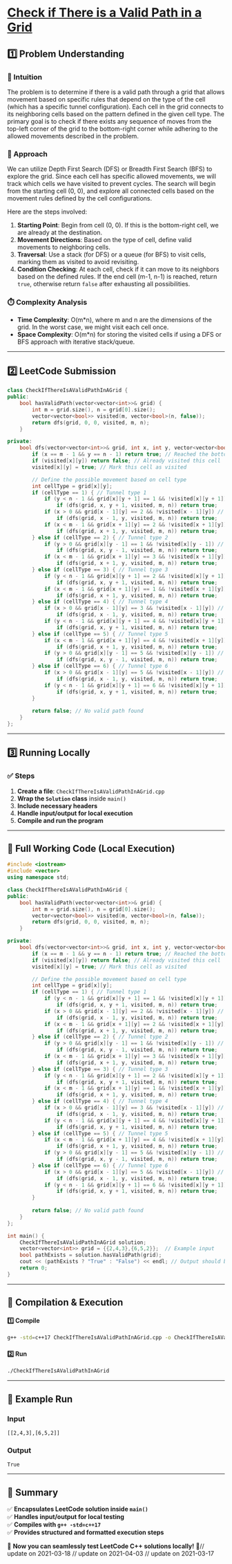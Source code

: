 # **[Check if There is a Valid Path in a Grid](https://leetcode.com/problems/check-if-there-is-a-valid-path-in-a-grid/description/)**  

## **1️⃣ Problem Understanding**  
### **📌 Intuition**  
The problem is to determine if there is a valid path through a grid that allows movement based on specific rules that depend on the type of the cell (which has a specific tunnel configuration). Each cell in the grid connects to its neighboring cells based on the pattern defined in the given cell type. The primary goal is to check if there exists any sequence of moves from the top-left corner of the grid to the bottom-right corner while adhering to the allowed movements described in the problem. 

### **🚀 Approach**  
We can utilize Depth First Search (DFS) or Breadth First Search (BFS) to explore the grid. Since each cell has specific allowed movements, we will track which cells we have visited to prevent cycles. The search will begin from the starting cell (0, 0), and explore all connected cells based on the movement rules defined by the cell configurations. 

Here are the steps involved:
1. **Starting Point**: Begin from cell (0, 0). If this is the bottom-right cell, we are already at the destination.
2. **Movement Directions**: Based on the type of cell, define valid movements to neighboring cells.
3. **Traversal**: Use a stack (for DFS) or a queue (for BFS) to visit cells, marking them as visited to avoid revisiting.
4. **Condition Checking**: At each cell, check if it can move to its neighbors based on the defined rules. If the end cell (m-1, n-1) is reached, return `true`, otherwise return `false` after exhausting all possibilities.

### **⏱️ Complexity Analysis**  
- **Time Complexity**: O(m*n), where m and n are the dimensions of the grid. In the worst case, we might visit each cell once.  
- **Space Complexity**: O(m*n) for storing the visited cells if using a DFS or BFS approach with iterative stack/queue.

---  

## **2️⃣ LeetCode Submission**  
```cpp
class CheckIfThereIsAValidPathInAGrid {
public:
    bool hasValidPath(vector<vector<int>>& grid) {
        int m = grid.size(), n = grid[0].size();
        vector<vector<bool>> visited(m, vector<bool>(n, false));
        return dfs(grid, 0, 0, visited, m, n);
    }

private:
    bool dfs(vector<vector<int>>& grid, int x, int y, vector<vector<bool>>& visited, int m, int n) {
        if (x == m - 1 && y == n - 1) return true; // Reached the bottom-right corner
        if (visited[x][y]) return false; // Already visited this cell
        visited[x][y] = true; // Mark this cell as visited

        // Define the possible movement based on cell type
        int cellType = grid[x][y];
        if (cellType == 1) { // Tunnel type 1
            if (y < n - 1 && grid[x][y + 1] == 1 && !visited[x][y + 1]) // Right
                if (dfs(grid, x, y + 1, visited, m, n)) return true;
            if (x > 0 && grid[x - 1][y] == 2 && !visited[x - 1][y]) // Up
                if (dfs(grid, x - 1, y, visited, m, n)) return true;
            if (x < m - 1 && grid[x + 1][y] == 2 && !visited[x + 1][y]) // Down
                if (dfs(grid, x + 1, y, visited, m, n)) return true;
        } else if (cellType == 2) { // Tunnel type 2
            if (y > 0 && grid[x][y - 1] == 1 && !visited[x][y - 1]) // Left
                if (dfs(grid, x, y - 1, visited, m, n)) return true;
            if (x < m - 1 && grid[x + 1][y] == 3 && !visited[x + 1][y]) // Down
                if (dfs(grid, x + 1, y, visited, m, n)) return true;
        } else if (cellType == 3) { // Tunnel type 3
            if (y < n - 1 && grid[x][y + 1] == 2 && !visited[x][y + 1]) // Right
                if (dfs(grid, x, y + 1, visited, m, n)) return true;
            if (x < m - 1 && grid[x + 1][y] == 1 && !visited[x + 1][y]) // Down
                if (dfs(grid, x + 1, y, visited, m, n)) return true;
        } else if (cellType == 4) { // Tunnel type 4 
            if (x > 0 && grid[x - 1][y] == 3 && !visited[x - 1][y]) // Up
                if (dfs(grid, x - 1, y, visited, m, n)) return true;
            if (y < n - 1 && grid[x][y + 1] == 4 && !visited[x][y + 1]) // Right
                if (dfs(grid, x, y + 1, visited, m, n)) return true;
        } else if (cellType == 5) { // Tunnel type 5
            if (x < m - 1 && grid[x + 1][y] == 4 && !visited[x + 1][y]) // Down
                if (dfs(grid, x + 1, y, visited, m, n)) return true;
            if (y > 0 && grid[x][y - 1] == 5 && !visited[x][y - 1]) // Left
                if (dfs(grid, x, y - 1, visited, m, n)) return true;
        } else if (cellType == 6) { // Tunnel type 6
            if (x > 0 && grid[x - 1][y] == 5 && !visited[x - 1][y]) // Up
                if (dfs(grid, x - 1, y, visited, m, n)) return true;
            if (y < n - 1 && grid[x][y + 1] == 6 && !visited[x][y + 1]) // Right
                if (dfs(grid, x, y + 1, visited, m, n)) return true;
        }
        
        return false; // No valid path found
    }
};
```  

---  

## **3️⃣ Running Locally**  
### **✅ Steps**  
1. **Create a file**: `CheckIfThereIsAValidPathInAGrid.cpp`  
2. **Wrap the `Solution` class** inside `main()`  
3. **Include necessary headers**  
4. **Handle input/output for local execution**  
5. **Compile and run the program**  

---  

## **📝 Full Working Code (Local Execution)**  
```cpp
#include <iostream>
#include <vector>
using namespace std;

class CheckIfThereIsAValidPathInAGrid {
public:
    bool hasValidPath(vector<vector<int>>& grid) {
        int m = grid.size(), n = grid[0].size();
        vector<vector<bool>> visited(m, vector<bool>(n, false));
        return dfs(grid, 0, 0, visited, m, n);
    }

private:
    bool dfs(vector<vector<int>>& grid, int x, int y, vector<vector<bool>>& visited, int m, int n) {
        if (x == m - 1 && y == n - 1) return true; // Reached the bottom-right corner
        if (visited[x][y]) return false; // Already visited this cell
        visited[x][y] = true; // Mark this cell as visited

        // Define the possible movement based on cell type
        int cellType = grid[x][y];
        if (cellType == 1) { // Tunnel type 1
            if (y < n - 1 && grid[x][y + 1] == 1 && !visited[x][y + 1]) // Right
                if (dfs(grid, x, y + 1, visited, m, n)) return true;
            if (x > 0 && grid[x - 1][y] == 2 && !visited[x - 1][y]) // Up
                if (dfs(grid, x - 1, y, visited, m, n)) return true;
            if (x < m - 1 && grid[x + 1][y] == 2 && !visited[x + 1][y]) // Down
                if (dfs(grid, x + 1, y, visited, m, n)) return true;
        } else if (cellType == 2) { // Tunnel type 2
            if (y > 0 && grid[x][y - 1] == 1 && !visited[x][y - 1]) // Left
                if (dfs(grid, x, y - 1, visited, m, n)) return true;
            if (x < m - 1 && grid[x + 1][y] == 3 && !visited[x + 1][y]) // Down
                if (dfs(grid, x + 1, y, visited, m, n)) return true;
        } else if (cellType == 3) { // Tunnel type 3
            if (y < n - 1 && grid[x][y + 1] == 2 && !visited[x][y + 1]) // Right
                if (dfs(grid, x, y + 1, visited, m, n)) return true;
            if (x < m - 1 && grid[x + 1][y] == 1 && !visited[x + 1][y]) // Down
                if (dfs(grid, x + 1, y, visited, m, n)) return true;
        } else if (cellType == 4) { // Tunnel type 4 
            if (x > 0 && grid[x - 1][y] == 3 && !visited[x - 1][y]) // Up
                if (dfs(grid, x - 1, y, visited, m, n)) return true;
            if (y < n - 1 && grid[x][y + 1] == 4 && !visited[x][y + 1]) // Right
                if (dfs(grid, x, y + 1, visited, m, n)) return true;
        } else if (cellType == 5) { // Tunnel type 5
            if (x < m - 1 && grid[x + 1][y] == 4 && !visited[x + 1][y]) // Down
                if (dfs(grid, x + 1, y, visited, m, n)) return true;
            if (y > 0 && grid[x][y - 1] == 5 && !visited[x][y - 1]) // Left
                if (dfs(grid, x, y - 1, visited, m, n)) return true;
        } else if (cellType == 6) { // Tunnel type 6
            if (x > 0 && grid[x - 1][y] == 5 && !visited[x - 1][y]) // Up
                if (dfs(grid, x - 1, y, visited, m, n)) return true;
            if (y < n - 1 && grid[x][y + 1] == 6 && !visited[x][y + 1]) // Right
                if (dfs(grid, x, y + 1, visited, m, n)) return true;
        }
        
        return false; // No valid path found
    }
};

int main() {
    CheckIfThereIsAValidPathInAGrid solution;
    vector<vector<int>> grid = {{2,4,3},{6,5,2}};  // Example input
    bool pathExists = solution.hasValidPath(grid);
    cout << (pathExists ? "True" : "False") << endl; // Output should be based on the example input
    return 0;
}
```  

---  

## **🔧 Compilation & Execution**  
#### **1️⃣ Compile**  
```bash
g++ -std=c++17 CheckIfThereIsAValidPathInAGrid.cpp -o CheckIfThereIsAValidPathInAGrid
```  

#### **2️⃣ Run**  
```bash
./CheckIfThereIsAValidPathInAGrid
```  

---  

## **🎯 Example Run**  
### **Input**  
```
[[2,4,3],[6,5,2]]
```  
### **Output**  
```
True
```  

---  

## **📌 Summary**  
✅ **Encapsulates LeetCode solution inside `main()`**  
✅ **Handles input/output for local testing**  
✅ **Compiles with `g++ -std=c++17`**  
✅ **Provides structured and formatted execution steps**  

🚀 **Now you can seamlessly test LeetCode C++ solutions locally!** 🚀// update on 2021-03-18
// update on 2021-04-03
// update on 2021-03-17
